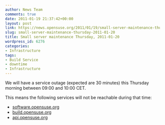```yaml
---
author: News Team
comments: true
date: 2011-01-19 21:37:42+00:00
layout: post
link: https://news.opensuse.org/2011/01/19/small-server-maintenance-thursday-2011-01-20/
slug: small-server-maintenance-thursday-2011-01-20
title: Small server maintenance Thursday, 2011-01-20
wordpress_id: 6276
categories:
- Infrastructure
tags:
- Build Service
- downtime
- Infrastructure
---
```


We will have a service outage (expected are 30 minutes) this Thursday morning between 09:00 and 10:00 CET.

This means the following services will not be reachable during that time:
* [software.opensuse.org](http://software.opensuse.org)
* [build.opensuse.org](http://build.opensuse.org)
* [api.opensuse.org](http://api.opensuse.org)
